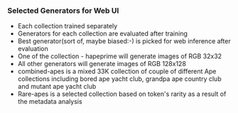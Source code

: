 ### Selected Generators for Web UI
- Each collection trained separately
- Generators for each collection are evaluated after training
- Best generator(sort of, maybe biased:-) is picked for web inference after evaluation
- One of the collection - hapeprime will generate images of RGB 32x32
- All other generators will generate images of RGB 128x128
- combined-apes is a mixed 33K collection of couple of different Ape collections including bored ape yacht club, grandpa ape country club and mutant ape yacht club
- Rare-apes is a selected collection based on token's rarity as a result of the metadata analysis